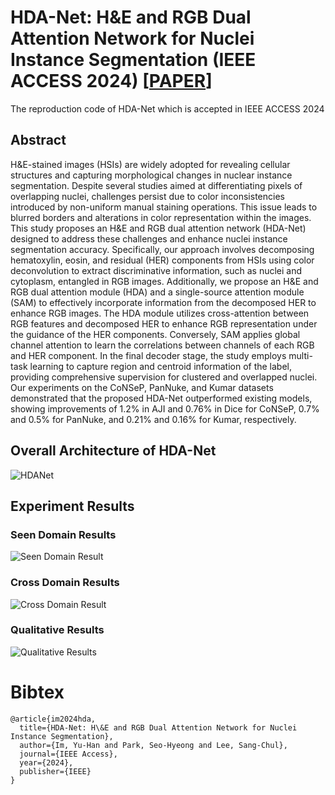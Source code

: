 # HDA-Net: H&E and RGB Dual Attention Network for Nuclei Instance Segmentation (IEEE ACCESS 2024) [[PAPER](https://ieeexplore.ieee.org/document/10504830)]

The reproduction code of HDA-Net which is accepted in IEEE ACCESS 2024

## Abstract

H&E-stained images (HSIs) are widely adopted for revealing cellular structures and capturing morphological changes in nuclear instance segmentation. Despite several studies aimed at differentiating pixels of overlapping nuclei, challenges persist due to color inconsistencies introduced by non-uniform manual staining operations. This issue leads to blurred borders and alterations in color representation within the images. This study proposes an H&E and RGB dual attention network (HDA-Net) designed to address these challenges and enhance nuclei instance segmentation accuracy. Specifically, our approach involves decomposing hematoxylin, eosin, and residual (HER) components from HSIs using color deconvolution to extract discriminative information, such as nuclei and cytoplasm, entangled in RGB images. Additionally, we propose an H&E and RGB dual attention module (HDA) and a single-source attention module (SAM) to effectively incorporate information from the decomposed HER to enhance RGB images. The HDA module utilizes cross-attention between RGB features and decomposed HER to enhance RGB representation under the guidance of the HER components. Conversely, SAM applies global channel attention to learn the correlations between channels of each RGB and HER component. In the final decoder stage, the study employs multi-task learning to capture region and centroid information of the label, providing comprehensive supervision for clustered and overlapped nuclei. Our experiments on the CoNSeP, PanNuke, and Kumar datasets demonstrated that the proposed HDA-Net outperformed existing models, showing improvements of 1.2% in AJI and 0.76% in Dice for CoNSeP, 0.7% and 0.5% for PanNuke, and 0.21% and 0.16% for Kumar, respectively.

## Overall Architecture of HDA-Net
![HDANet](https://github.com/user-attachments/assets/24690788-e15f-49a8-bb66-d73eae778091)

## Experiment Results

### Seen Domain Results
![Seen Domain Result](https://github.com/user-attachments/assets/da25243f-c3c5-43a4-ba35-3b9ad2b28615)

### Cross Domain Results
![Cross Domain Result](https://github.com/user-attachments/assets/ee3f97d4-f595-483f-9f34-1f447865f42e)

### Qualitative Results
![Qualitative Results](https://github.com/user-attachments/assets/0a5b9f3f-bc59-4700-8f99-4121503ba5c8)

# Bibtex

```
@article{im2024hda,
  title={HDA-Net: H\&E and RGB Dual Attention Network for Nuclei Instance Segmentation},
  author={Im, Yu-Han and Park, Seo-Hyeong and Lee, Sang-Chul},
  journal={IEEE Access},
  year={2024},
  publisher={IEEE}
}
```
